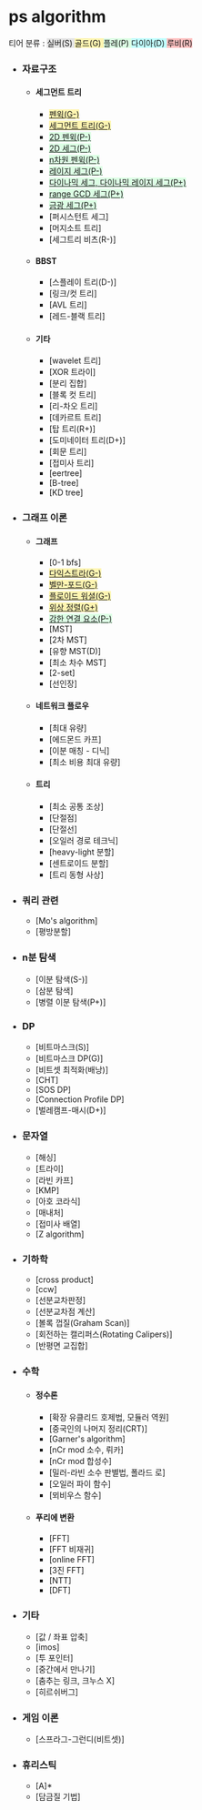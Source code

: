 <style>
  .silver { background-color:#E5E5E5 }
  .gold { background-color:#FFF5B1 }
  .platinum { background-color:#DCFFE4 }
  .diamond { background-color:#C0FFFF }
  .ruby { background-color:#FFC0C0 }
</style>

# ps algorithm
티어 분류 :
<span class="silver">실버(S)<span>
<span class="gold">골드(G)<span>
<span class="platinum">플레(P)<span>
<span class="diamond">다이아(D)<span>
<span class="ruby">루비(R)<span>

* ### 자료구조
  * #### 세그먼트 트리
    * <span class="gold">[펜윅(G-)](/자료구조/세그먼트%20트리/FenwickTree.md)</span>
    * <span class="gold">[세그먼트 트리(G-)](/자료구조/세그먼트%20트리/SegmentTree.md)</span>
    * <span class="platinum">[2D 펜윅(P-)](/자료구조/세그먼트%20트리/FenwickTree2D.md)</span>
    * <span class="platinum">[2D 세그(P-)](/자료구조/세그먼트%20트리/SegmentTree2D.md)</span>
    * <span class="platinum">[n차원 펜윅(P-)](/자료구조/세그먼트%20트리/Multi%20Dimensional%20FenwickTree.md)</span>
    * <span class="platinum">[레이지 세그(P-)](/자료구조/세그먼트%20트리/SegmentTree(Lazy%20Propagation).md)</span>
    * <span class="platinum">[다이나믹 세그, 다이나믹 레이지 세그(P+)](/자료구조/세그먼트%20트리/Dynamic%20SegmentTree.md)</span>
    * <span class="platinum">[range GCD 세그(P+)](/자료구조/세그먼트%20트리/GCD%20SegmentTree.md)</span>
    * <span class="platinum">[금광 세그(P+)](/자료구조/세그먼트%20트리/Gold%20Mine%20SegmentTree.md)</span>
    * <span class="">[퍼시스턴트 세그]</span>
    * <span class="">[머지소트 트리]</span>
    * <span class="">[세그트리 비츠(R-)]</span>
  * #### BBST
    * <span class="">[스플레이 트리(D-)]</span>
    * <span class="">[링크/컷 트리]</span>
    * <span class="">[AVL 트리]</span>
    * <span class="">[레드-블랙 트리]</span>
  * #### 기타
    * <span class="">[wavelet 트리]</span>
    * <span class="">[XOR 트라이]</span>
    * <span class="">[분리 집합]</span>
    * <span class="">[블록 컷 트리]</span>
    * <span class="">[리-차오 트리]</span>
    * <span class="">[데카르트 트리]</span>
    * <span class="">[탑 트리(R+)]</span>
    * <span class="">[도미네이터 트리(D+)]</span>
    * <span class="">[회문 트리]</span>
    * <span class="">[접미사 트리]</span>
    * <span class="">[eertree]</span>
    * <span class="">[B-tree]</span>
    * <span class="">[KD tree]</span>
* ### 그래프 이론
  * #### 그래프
    * <span class="">[0-1 bfs]</span>
    * <span class="gold">[다익스트라(G-)](/그래프%20이론/그래프/Dijkstra.md)</span>
    * <span class="gold">[벨만-포드(G-)](/그래프%20이론/그래프/Bellman-Ford.md)</span>
    * <span class="gold">[플로이드 워셜(G-)](/그래프%20이론/그래프/Floyd-Warshall.md)</span>
    * <span class="gold">[위상 정렬(G+)](/그래프%20이론/그래프/Topological%20Sort.md)</span>
    * <span class="platinum">[강한 연결 요소(P-)](/그래프%20이론/그래프/Strongly%20Connected%20Component.md)</span>
    * <span class="">[MST]</span>
    * <span class="">[2차 MST]</span>
    * <span class="">[유향 MST(D)]</span>
    * <span class="">[최소 차수 MST]</span>
    * <span class="">[2-set]</span>
    * <span class="">[선인장]</span>
  * #### 네트워크 플로우
    * <span class="">[최대 유량]</span>
    * <span class="">[에드몬드 카프]</span>
    * <span class="">[이분 매칭 - 디닉]</span>
    * <span class="">[최소 비용 최대 유량]</span>
  * #### 트리
    * <span class="">[최소 공통 조상]</span>
    * <span class="">[단절점]</span>
    * <span class="">[단절선]</span>
    * <span class="">[오일러 경로 테크닉]</span>
    * <span class="">[heavy-light 분할]</span>
    * <span class="">[센트로이드 분할]</span>
    * <span class="">[트리 동형 사상]</span>
* ### 쿼리 관련
  * <span class="">[Mo's algorithm]</span>
  * <span class="">[평방분할]</span>
* ### n분 탐색
  * <span class="">[이분 탐색(S-)]</span>
  * <span class="">[삼분 탐색]</span>
  * <span class="">[병렬 이분 탐색(P+)]</span>
* ### __DP__
  * <span class="">[비트마스크(S)]</span>
  * <span class="">[비트마스크 DP(G)]</span>
  * <span class="">[비트셋 최적화(배낭)]</span>
  * <span class="">[CHT]</span>
  * <span class="">[SOS DP]</span>
  * <span class="">[Connection Profile DP]</span>
  * <span class="">[벌레캠프-매시(D+)]</span>
* ### 문자열
  * <span class="">[해싱]</span>
  * <span class="">[트라이]</span>
  * <span class="">[라빈 카프]</span>
  * <span class="">[KMP]</span>
  * <span class="">[아호 코라식]</span>
  * <span class="">[매내처]</span>
  * <span class="">[접미사 배열]</span>
  * <span class="">[Z algorithm]</span>
* ### 기하학
  * <span class="">[cross product]</span>
  * <span class="">[ccw]</span>
  * <span class="">[선분교차판정]</span>
  * <span class="">[선분교차점 계산]</span>
  * <span class="">[볼록 껍질(Graham Scan)]</span>
  * <span class="">[회전하는 캘리퍼스(Rotating Calipers)]</span>
  * <span class="">[반평면 교집합]</span>
* ### 수학
  * #### 정수론
    * <span class="">[확장 유클리드 호제법, 모듈러 역원]</span>
    * <span class="">[중국인의 나머지 정리(CRT)]</span>
    * <span class="">[Garner's algorithm]</span>
    * <span class="">[nCr mod 소수, 뤼카]</span>
    * <span class="">[nCr mod 합성수]</span>
    * <span class="">[밀러-라빈 소수 판별법, 폴라드 로]</span>
    * <span class="">[오일러 파이 함수]</span>
    * <span class="">[뫼비우스 함수]</span>
  * #### 푸리에 변환
    * <span class="">[FFT]</span>
    * <span class="">[FFT 비재귀]</span>
    * <span class="">[online FFT]</span>
    * <span class="">[3진 FFT]</span>
    * <span class="">[NTT]</span>
    * <span class="">[DFT]</span>
* ### 기타
  * <span class="">[값 / 좌표 압축]</span>
  * <span class="">[imos]</span>
  * <span class="">[투 포인터]</span>
  * <span class="">[중간에서 만나기]</span>
  * <span class="">[춤추는 링크, 크누스 X]</span>
  * <span class="">[히르쉬버그]</span>
* ### 게임 이론
  * <span class="">[스프라그-그런디(비트셋)]</span>
* ### 휴리스틱
  * <span class="">[A]*</span>
  * <span class="">[담금질 기법]</span>
